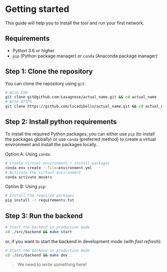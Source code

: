 # Getting started

This guide will help you to install the tool and run your first network.

## Requirements

- Python 3.6 or higher
- `pip` (Python package manager) or `conda` (Anaconda package manager)

## Step 1: Clone the repository

You can clone the repository using `git`:

```bash
# With SSH
git clone git@github.com:Lasagnese/actual_name.git && cd actual_name
# With HTTPS
git clone https://github.com/lucadibello/actual_name.git && cd actual_name
```

## Step 2: Install python requirements

To install the required Python packages, you can either use `pip` (to install the packages globally) or use `conda` (preferred method) to create a virtual environment and install the packages locally.

Option A: Using `conda`:

```bash
# Create virtual environment + install packages
conda env create --file=environment.yml
# Activate the virtual environment
conda activate movers
```

Option B: Using `pip`:

```bash
# Install the required packages
pip install -r requirements.txt
```

## Step 3: Run the backend

```bash
# Start the backend in production mode
cd ./src/backend && make start
```

or, if you want to start the backend in development mode (with *fast refresh*):

```bash
# Start the backend in production mode
cd ./src/backend && make dev
```


> We need to write something here!
